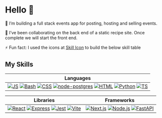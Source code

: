 # Hello 👋

🔭 I’m building a full stack events app for posting, hosting and selling events.

👯 I’ve been collaborating on the back end of a static recipe site. Once complete we will start the front end.

⚡ Fun fact: I used the icons at [Skill Icon](https://skillicons.dev/) to build the below skill table

## My Skills

| **Languages** |
|---------------|
| [![JS](https://skillicons.dev/icons?i=js)](https://www.javascript.com/) [![Bash](https://skillicons.dev/icons?i=bash)](https://en.wikipedia.org/wiki/Bash_(Unix_shell))  [![CSS](https://skillicons.dev/icons?i=css)](https://www.w3.org/Style/CSS/) [![node-postgres](https://skillicons.dev/icons?i=postgres)](https://node-postgres.com/) [![HTML](https://skillicons.dev/icons?i=html)](https://html.com/) [![Python](https://skillicons.dev/icons?i=py)](https://www.python.org/) [![TS](https://skillicons.dev/icons?i=ts)](https://www.typescriptlang.org/)| 

| **Libraries** | **Frameworks** |
|---------------|----------------|
| [![React](https://skillicons.dev/icons?i=react)](https://react.dev/) [![Express](https://skillicons.dev/icons?i=express)](https://expressjs.com/) [![Jest](https://skillicons.dev/icons?i=jest)](https://jestjs.io/) [![Vite](https://skillicons.dev/icons?i=vite)](https://vite.dev/) | [![Next.js](https://skillicons.dev/icons?i=nextjs)](https://nextjs.org/) [![Node.js](https://skillicons.dev/icons?i=nodejs)](https://nodejs.org/en) [![FastAPI](https://skillicons.dev/icons?i=fastapi)](https://fastapi.tiangolo.com/) |

<!-- | **Tools/ Software** |
|-------------------------|
| [![Figma](https://skillicons.dev/icons?i=figma)](https://www.figma.com/) [![Supabase](https://skillicons.dev/icons?i=supabase)](https://supabase.com/) [![git](https://skillicons.dev/icons?i=git)](https://git-scm.com/) [![VSCode](https://skillicons.dev/icons?i=vscode)](https://code.visualstudio.com/) [![Ubuntu](https://skillicons.dev/icons?i=ubuntu)](https://ubuntu.com/)| -->


<!--
**BlurryQ/BlurryQ** is a ✨ _special_ ✨ repository because its `README.md` (this file) appears on your GitHub profile.

Here are some ideas to get you started:

- 🔭 I’m building a ...
- 🌱 I'm learning ...
- 🤔 I’m looking for help with ...
- 💬 Ask me about ...
- 😄 Pronouns: ...
- 📫 How to reach me: ...
- 👯 I’ve been collaborating on...
-->
